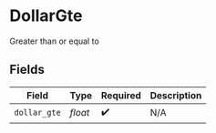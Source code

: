 # DollarGte

Greater than or equal to


## Fields

| Field              | Type               | Required           | Description        |
| ------------------ | ------------------ | ------------------ | ------------------ |
| `dollar_gte`       | *float*            | :heavy_check_mark: | N/A                |